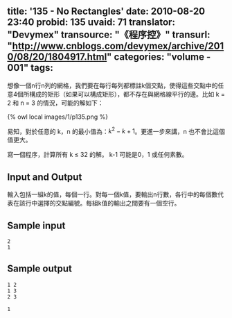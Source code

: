 title: '135 - No Rectangles'
date: 2010-08-20 23:40
probid: 135
uvaid: 71
translator: "Devymex"
transource: "《程序控》"
transurl: "http://www.cnblogs.com/devymex/archive/2010/08/20/1804917.html"
categories: "volume - 001"
tags:
---


想像一個n行n列的網格，我們要在每行每列都標註k個交點，使得這些交點中的任意4個所構成的矩形（如果可以構成矩形），都不存在與網格線平行的邊。比如 k = 2 和 n = 3 的情況，可能的解如下：

{% owl local images/1/p135.png %}

易知，對於任意的 k，n 的最小值為：$k^{2}-k+1$。更進一步來講，n 也不會比這個值更大。

寫一個程序，計算所有 k ≤ 32 的解。 k-1 可能是0，1 或任何素數。

<!-- more -->

## Input and Output ##

輸入包括一組k的值，每個一行。對每一個k值，要輸出n行數，各行中的每個數代表在該行中選擇的交點編號。每組k值的輸出之間要有一個空行。
 
## Sample input ##

	2
	1

  
## Sample output ##

	1 2
	1 3
	2 3

	1
